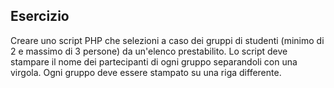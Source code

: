 ## Esercizio

Creare uno script PHP che selezioni a caso dei gruppi di studenti (minimo di 2 e massimo di 3 persone) da un'elenco prestabilito.
Lo script deve stampare il nome dei partecipanti di ogni gruppo separandoli con una virgola. Ogni gruppo deve essere stampato su una riga differente.
